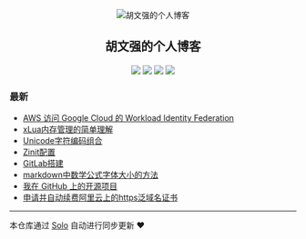 <p align="center"><img alt="胡文强的个人博客" src="https://www.huwenqiang.cn/favicon.ico"></p><h2 align="center">
胡文强的个人博客
</h2>

<h4 align="center"></h4>
<p align="center"><a title="胡文强的个人博客" target="_blank" href="https://github.com/jerryhwq/solo-blog"><img src="https://img.shields.io/github/last-commit/jerryhwq/solo-blog.svg?style=flat-square&color=FF9900"></a>
<a title="GitHub repo size in bytes" target="_blank" href="https://github.com/jerryhwq/solo-blog"><img src="https://img.shields.io/github/repo-size/jerryhwq/solo-blog.svg?style=flat-square"></a>
<a title="Solo Version" target="_blank" href="https://github.com/88250/solo/releases"><img src="https://img.shields.io/badge/solo-4.4.0-f1e05a.svg?style=flat-square&color=blueviolet"></a>
<a title="Hits" target="_blank" href="https://github.com/88250/hits"><img src="https://hits.b3log.org/jerryhwq/solo-blog.svg"></a></p>

### 最新

* [AWS 访问 Google Cloud 的 Workload Identity Federation](https://www.huwenqiang.cn/articles/2024/11/28/1732776295379.html)
* [xLua内存管理的简单理解](https://www.huwenqiang.cn/articles/2023/08/10/1691646605632.html)
* [Unicode字符编码组合](https://www.huwenqiang.cn/articles/2022/08/31/1661951654361.html)
* [Zinit配置](https://www.huwenqiang.cn/articles/2021/10/02/1618970594540.html)
* [GitLab搭建](https://www.huwenqiang.cn/articles/2020/11/08/1604807506063.html)
* [markdown中数学公式字体大小的方法](https://www.huwenqiang.cn/articles/2020/10/22/1603372559446.html)
* [我在 GitHub 上的开源项目](https://www.huwenqiang.cn/my-github-repos)
* [申请并自动续费阿里云上的https泛域名证书](https://www.huwenqiang.cn/articles/2019/03/24/1553409497931.html)



---

本仓库通过 [Solo](https://github.com/88250/solo) 自动进行同步更新 ❤️ 